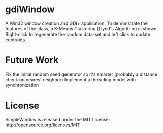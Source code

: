 gdiWindow
============

A Win32 window creation and GDI+ application. To demonstrate the features of the class, a K-Means Clustering (Llyod's Algorithm) is shown. Right-click to regenerate the random data-set and left click to update centroids. 

Future Work
===========

Fix the initial random seed generator so it's smarter (probably a distance check on nearest neighbor)
Implement a threading model with synchronization

License
=======
SimpleWindow is released under the MIT License:
http://opensource.org/licenses/MIT